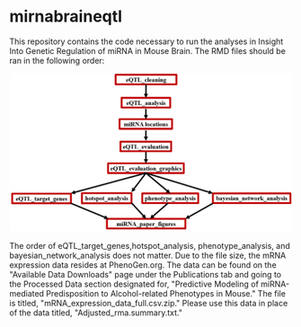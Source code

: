 # mirnabraineqtl

This repository contains the code necessary to run the analyses in Insight Into Genetic Regulation of miRNA in Mouse Brain.  The RMD files should be ran in the following order:

![alt text](https://github.com/gordonkordas/mirnabraineqtl/blob/master/images/code_flowchart.PNG)

The order of eQTL_target_genes,hotspot_analysis, phenotype_analysis, and bayesian_network_analysis does not matter.  Due to the file size, the mRNA expression data resides at PhenoGen.org.  The data can be found on the "Available Data Downloads" page under the Publications tab and going to the Processed Data section designated for, "Predictive Modeling of miRNA-mediated Predisposition to Alcohol-related Phenotypes in Mouse." The file is titled, "mRNA_expression_data_full.csv.zip."  Please use this data in place of the data titled, "Adjusted_rma.summary.txt."
